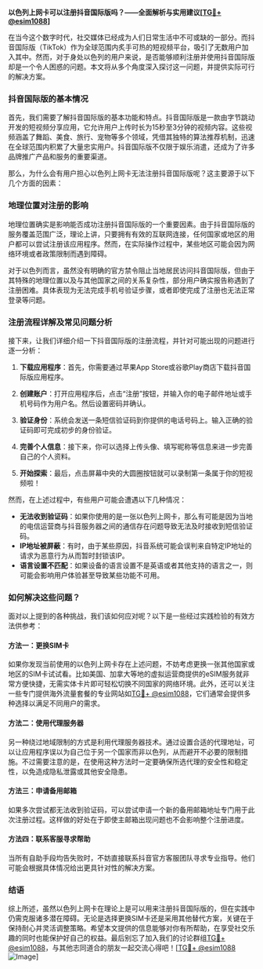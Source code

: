 **以色列上网卡可以注册抖音国际版吗？——全面解析与实用建议[[TG💪+ @esim1088](https://t.me/s/esim1088)]**

在当今这个数字时代，社交媒体已经成为人们日常生活中不可或缺的一部分。而抖音国际版（TikTok）作为全球范围内炙手可热的短视频平台，吸引了无数用户加入其中。然而，对于身处以色列的用户来说，是否能够顺利注册并使用抖音国际版却是一个令人困惑的问题。本文将从多个角度深入探讨这一问题，并提供实际可行的解决方案。

### 抖音国际版的基本情况

首先，我们需要了解抖音国际版的基本功能和特点。抖音国际版是一款由字节跳动开发的短视频分享应用，它允许用户上传时长为15秒至3分钟的视频内容。这些视频涵盖了舞蹈、美食、旅行、宠物等多个领域，凭借其独特的算法推荐机制，迅速在全球范围内积累了大量忠实用户。抖音国际版不仅限于娱乐消遣，还成为了许多品牌推广产品和服务的重要渠道。

那么，为什么会有用户担心以色列上网卡无法注册抖音国际版呢？这主要源于以下几个方面的因素：

### 地理位置对注册的影响

地理位置确实是影响能否成功注册抖音国际版的一个重要因素。由于抖音国际版的服务覆盖范围广泛，理论上讲，只要拥有有效的互联网连接，任何国家或地区的用户都可以尝试注册该应用程序。然而，在实际操作过程中，某些地区可能会因为网络环境或者政策限制而遇到障碍。

对于以色列而言，虽然没有明确的官方禁令阻止当地居民访问抖音国际版，但由于其特殊的地理位置以及与其他国家之间的关系复杂性，部分用户确实报告称遇到了注册困难。具体表现为无法完成手机号验证步骤，或者即使完成了注册也无法正常登录等问题。

### 注册流程详解及常见问题分析

接下来，让我们详细介绍一下抖音国际版的注册流程，并针对可能出现的问题进行逐一分析：

1. **下载应用程序**：首先，你需要通过苹果App Store或谷歌Play商店下载抖音国际版应用程序。
   
2. **创建账户**：打开应用程序后，点击“注册”按钮，并输入你的电子邮件地址或手机号码作为用户名。然后设置密码并确认。

3. **验证身份**：系统会发送一条短信验证码到你提供的电话号码上。输入正确的验证码即可完成初步的身份验证。

4. **完善个人信息**：接下来，你可以选择上传头像、填写昵称等信息来进一步完善自己的个人资料。

5. **开始探索**：最后，点击屏幕中央的大圆圈按钮就可以录制第一条属于你的短视频啦！

然而，在上述过程中，有些用户可能会遭遇以下几种情况：
- **无法收到验证码**：如果你使用的是一张以色列上网卡，那么有可能是因为当地的电信运营商与抖音服务器之间的通信存在问题导致无法及时接收到短信验证码。
- **IP地址被屏蔽**：有时，由于某些原因，抖音系统可能会误判来自特定IP地址的请求为恶意行为从而暂时封锁该IP。
- **语言设置不匹配**：如果设备的语言设置不是英语或者其他支持的语言之一，则可能会影响用户体验甚至导致某些功能不可用。

### 如何解决这些问题？

面对以上提到的各种挑战，我们该如何应对呢？以下是一些经过实践检验的有效方法供参考：

#### 方法一：更换SIM卡
如果你发现当前使用的以色列上网卡存在上述问题，不妨考虑更换一张其他国家或地区的SIM卡试试看。比如美国、加拿大等地的虚拟运营商提供的eSIM服务就非常方便快捷，无需实体卡片即可轻松切换不同国家的网络环境。此外，还可以关注一些专门提供海外流量套餐的专业网站如[TG💪+ @esim1088](https://t.me/s/esim1088)，它们通常会提供多种选择以满足不同用户的需求。

#### 方法二：使用代理服务器
另一种绕过地域限制的方式是利用代理服务器技术。通过设置合适的代理地址，可以让应用程序误以为自己位于另一个国家而非以色列，从而避开不必要的限制措施。不过需要注意的是，在使用这种方法时一定要确保所选代理的安全性和稳定性，以免造成隐私泄露或其他安全隐患。

#### 方法三：申请备用邮箱
如果多次尝试都无法收到验证码，可以尝试申请一个新的备用邮箱地址专门用于此次注册过程。这样做的好处在于即使主邮箱出现问题也不会影响整个注册进度。

#### 方法四：联系客服寻求帮助
当所有自助手段均告失败时，不妨直接联系抖音官方客服团队寻求专业指导。他们可能会根据具体情况给出更具针对性的解决方案。

### 结语

综上所述，虽然以色列上网卡在理论上是可以用来注册抖音国际版的，但在实践中仍需克服诸多潜在障碍。无论是选择更换SIM卡还是采用其他替代方案，关键在于保持耐心并灵活调整策略。希望本文提供的信息能够对你有所帮助，在享受社交乐趣的同时也能保护好自己的权益。最后别忘了加入我们的讨论群组[TG💪+ @esim1088](https://t.me/s/esim1088)，与其他志同道合的朋友一起交流心得吧！[[TG💪+ @esim1088](https://t.me/s/esim1088) ![Image](https://i.postimg.cc/4NQfJmqS/Snipaste-2025-05-13-00-14-12.png)]